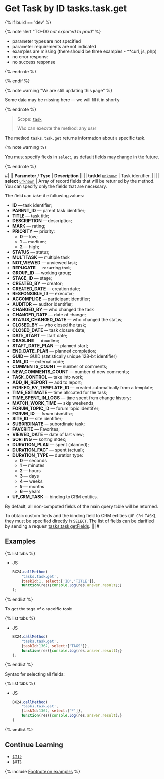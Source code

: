 # Get Task by ID tasks.task.get

{% if build == 'dev' %}

{% note alert "TO-DO _not exported to prod_" %}

- parameter types are not specified
- parameter requirements are not indicated
- examples are missing (there should be three examples - **curl, js, php)
- no error response
- no success response

{% endnote %}

{% endif %}

{% note warning "We are still updating this page" %}

Some data may be missing here — we will fill it in shortly

{% endnote %}

> Scope: [`task`](../scopes/permissions.md)
>
> Who can execute the method: any user

The method `tasks.task.get` returns information about a specific task.

{% note warning %}

You must specify fields in `select`, as default fields may change in the future.

{% endnote %}

#|
|| **Parameter** / **Type** | **Description** ||
|| **taskId**
[`unknown`](../data-types.md) | Task identifier. ||
|| **select**
[`unknown`](../data-types.md) | Array of record fields that will be returned by the method. You can specify only the fields that are necessary.

The field can take the following values: 
- **ID** — task identifier; 
- **PARENT_ID** — parent task identifier; 
- **TITLE** — task title; 
- **DESCRIPTION** — description; 
- **MARK** — rating; 
- **PRIORITY** — priority:
    - **0** — low;
    - **1** — medium;
    - **2** — high;
- **STATUS** — status; 
- **MULTITASK** — multiple task; 
- **NOT_VIEWED** — unviewed task; 
- **REPLICATE** — recurring task; 
- **GROUP_ID** — working group; 
- **STAGE_ID** — stage; 
- **CREATED_BY** — creator; 
- **CREATED_DATE** — creation date; 
- **RESPONSIBLE_ID** — executor; 
- **ACCOMPLICE** — participant identifier; 
- **AUDITOR** — auditor identifier; 
- **CHANGED_BY** — who changed the task; 
- **CHANGED_DATE** — date of change; 
- **STATUS_CHANGED_DATE** — who changed the status; 
- **CLOSED_BY** — who closed the task; 
- **CLOSED_DATE** — task closure date; 
- **DATE_START** — start date; 
- **DEADLINE** — deadline; 
- **START_DATE_PLAN** — planned start; 
- **END_DATE_PLAN** — planned completion; 
- **GUID** — GUID (statistically unique 128-bit identifier); 
- **XML_ID** — external code; 
- **COMMENTS_COUNT** — number of comments; 
- **NEW_COMMENTS_COUNT** — number of new comments; 
- **TASK_CONTROL** — take into work; 
- **ADD_IN_REPORT** — add to report; 
- **FORKED_BY_TEMPLATE_ID** — created automatically from a template; 
- **TIME_ESTIMATE** — time allocated for the task; 
- **TIME_SPENT_IN_LOGS** — time spent from change history; 
- **MATCH_WORK_TIME** — skip weekends; 
- **FORUM_TOPIC_ID** — forum topic identifier; 
- **FORUM_ID** — forum identifier; 
- **SITE_ID** — site identifier; 
- **SUBORDINATE** — subordinate task; 
- **FAVORITE** — Favorites; 
- **VIEWED_DATE** — date of last view; 
- **SORTING** — sorting index; 
- **DURATION_PLAN** — spent (planned); 
- **DURATION_FACT** — spent (actual); 
- **DURATION_TYPE** — duration type:
    - **0** — seconds
    - **1** — minutes
    - **2** — hours
    - **3** — days
    - **4** — weeks
    - **5** — months
    - **6** — years
- **UF_CRM_TASK** — binding to CRM entities.

By default, all non-computed fields of the main query table will be returned.

To obtain custom fields and the binding field to CRM entities (`UF_CRM_TASK`), they must be specified directly in `SELECT`. The list of fields can be clarified by sending a request [tasks.task.getFields](./tasks-task-get-fields.md). ||
|#

## Examples

{% list tabs %}

- JS

    ```js
    BX24.callMethod(
        'tasks.task.get',
        {taskId:1, select:['ID','TITLE']},
        function(res){console.log(res.answer.result);}
    );
    ```

{% endlist %}

To get the tags of a specific task:

{% list tabs %}

- JS

    ```js
    BX24.callMethod(
        'tasks.task.get',
        {taskId:1367, select:['TAGS']},
        function(res){console.log(res.answer.result);}
    );
    ```

{% endlist %}

Syntax for selecting all fields:

{% list tabs %}

- JS

    ```js
    BX24.callMethod(
        'tasks.task.get',
        {taskId:1367, select:['*']},
        function(res){console.log(res.answer.result);}
    )
    ```

{% endlist %}

## Continue Learning

- [{#T}](../../tutorials/tasks/how-to-create-task-with-file.md)
- [{#T}](../../tutorials/tasks/how-to-connect-task-to-spa.md)

{% include [Footnote on examples](../../_includes/examples.md) %}